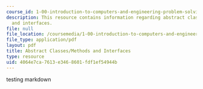 ```yaml
---
course_id: 1-00-introduction-to-computers-and-engineering-problem-solving-spring-2012
description: This resource contains information regarding abstract classes/methods
  and interfaces.
file: null
file_location: /coursemedia/1-00-introduction-to-computers-and-engineering-problem-solving-spring-2012/4064e7ca7613e3468601fdf1ef54944b_MIT1_00S12_REC_6.pdf
file_type: application/pdf
layout: pdf
title: Abstract Classes/Methods and Interfaces
type: resource
uid: 4064e7ca-7613-e346-8601-fdf1ef54944b
---
```

testing markdown